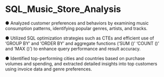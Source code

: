 # SQL_Music_Store_Analysis
●	Analyzed customer preferences and behaviors by examining music consumption patterns, identifying popular genres, artists, 
and tracks.

●	Utilized SQL optimization strategies such as CTEs and efficient use of ‘GROUP BY’ and ‘ORDER BY’ and aggregate functions 
(‘SUM ()’ ‘COUNT ()’ and ‘MAX ()’) to enhance query performance and result accuracy.

●	Identified top-performing cities and countries based on purchase volumes and spending, and extracted detailed insights into top customers using invoice data and genre preferences.

